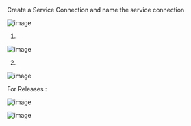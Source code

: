 

Create a Service Connection  and name the service connection


![image](https://user-images.githubusercontent.com/33985509/130935456-495e88e9-dbdf-47dd-b45c-8193b45085f8.png)

1.

![image](https://user-images.githubusercontent.com/33985509/130935834-b99ec4c5-b1fb-41b3-bb78-446702e35290.png)

2.

![image](https://user-images.githubusercontent.com/33985509/130936093-76a095ee-dacd-4d0b-b028-702c2b18c36c.png)




For Releases :

![image](https://user-images.githubusercontent.com/33985509/130936856-b179db4c-859c-4bd5-b621-cc78d7695e1a.png)


![image](https://user-images.githubusercontent.com/33985509/130936650-75965437-425e-42be-9f10-d4f18b8f371a.png)


